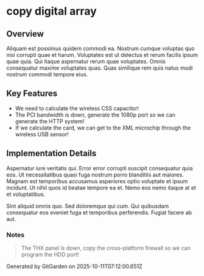 # copy digital array

## Overview
Aliquam est possimus quidem commodi ea. Nostrum cumque voluptas quo nisi corrupti quae et harum. Voluptates est ut delectus et rerum facilis ipsum quae quia. Qui itaque aspernatur rerum quae voluptates. Omnis consequatur maxime voluptates quas. Quas similique rem quis natus modi nostrum commodi tempore eius.

## Key Features
- We need to calculate the wireless CSS capacitor!
- The PCI bandwidth is down, generate the 1080p port so we can generate the HTTP system!
- If we calculate the card, we can get to the XML microchip through the wireless USB sensor!

## Implementation Details
Aspernatur iure veritatis qui. Error error corrupti suscipit consequatur quia eos. Ut necessitatibus quasi fuga nostrum porro blanditiis aut maiores. Magnam est temporibus accusamus asperiores optio voluptate et ipsum incidunt. Ut nihil quos id beatae tempore ea et. Nemo eos nemo itaque at et et voluptatibus.
 Sint aliquid omnis quo. Sed doloremque qui cum. Qui quibusdam consequatur eos eveniet fuga et temporibus perferendis. Fugiat facere ab aut.

### Notes
> The THX panel is down, copy the cross-platform firewall so we can program the HDD port!

Generated by GitGarden on 2025-10-11T07:12:00.651Z